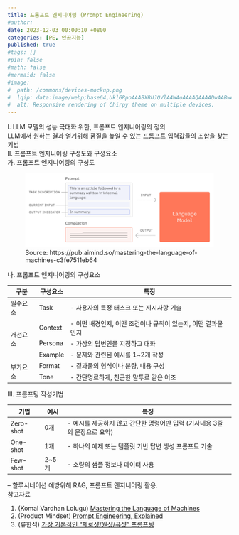 ```yaml
---
title: 프롬프트 엔지니어링 (Prompt Engineering)
#author: 
date: 2023-12-03 00:00:10 +0800
categories: [PE, 인공지능]
published: true
#tags: []
#pin: false
#math: false
#mermaid: false
#image:
#  path: /commons/devices-mockup.png
#  lqip: data:image/webp;base64,UklGRpoAAABXRUJQVlA4WAoAAAAQAAAADwAABwAAQUxQSDIAAAARL0AmbZurmr57yyIiqE8oiG0bejIYEQTgqiDA9vqnsUSI6H+oAERp2HZ65qP/VIAWAFZQOCBCAAAA8AEAnQEqEAAIAAVAfCWkAALp8sF8rgRgAP7o9FDvMCkMde9PK7euH5M1m6VWoDXf2FkP3BqV0ZYbO6NA/VFIAAAA
#  alt: Responsive rendering of Chirpy theme on multiple devices.
---
```


<div class="post-wrap">
  <div class="para">
    <div class="para-title">
      I. LLM 모델의 성능 극대화 위한, 프롬프트 엔지니어링의 정의
    </div>
    <div class="para-cntnt">
      LLM에서 원하는 결과 얻기위해 품질을 높일 수 있는 <span class="post-kwd">프롬프트 입력값들의 조합</span>을 찾는 기법
    </div>
  </div>
  
  <div class="para">
    <div class="para-title">
      II. 프롬프트 엔지니어링 구성도와 구성요소
    </div>
    <div class="para-cntnt">
      <div class="para">
        <div class="para-title">
          가. 프롬프트 엔지니어링의 구성도
        </div>
        <div class="para-cntnt">
          <figure class="post-figure">
            <img src="/assets/img/posts/프롬프트엔지니어링.png" alt="프롬프트 엔지니어링">
            <figcaption>Source: https://pub.aimind.so/mastering-the-language-of-machines-c3fe7511eb64</figcaption>
          </figure>
        </div>
      </div>
      <div class="para">
        <div class="para-title">
          나. 프롬프트 엔지니어링의 구성요소
        </div>
        <div class="para-cntnt">
          <table class="post-table">
            <thead>
                <tr>
                  <th>구분</th>
                  <th>구성요소</th>
                  <th>특징</th>
                </tr>
            </thead>
            <tbody>
              <tr>
                <td>필수요소</td>
                <td>Task</td>
                <td>- 사용자의 특정 태스크 또는 지시사항 기술</td>
              </tr>
              <tr>
                <td rowspan="3">개선요소</td>
                <td>Context</td>
                <td>- 어떤 배경인지, 어떤 조건이나 규칙이 있는지, 어떤 결과물인지</td>
              </tr>
              <tr>
                <td>Persona</td>
                <td>- 가상의 답변인물 지정하고 대화</td>
              </tr>
              <tr>
                <td>Example</td>
                <td>- 문제와 관련된 예시를 1~2개 작성</td>
              </tr>
              <tr>
                <td rowspan="2">부가요소</td>
                <td>Format</td>
                <td>- 결과물의 형식이나 분량, 내용 구성</td>
              </tr>
              <tr>
                <td>Tone</td>
                <td>- 간단명료하게, 친근한 말투로 같은 어조</td>
              </tr>
            </tbody>
          </table>
        </div>
      </div>
    </div>
  </div>

  <div class="para">
    <div class="para-title">
      III. 프롬프팅 작성기법
    </div>
    <div class="para-cntnt">
      <table class="post-table">
        <thead>
            <tr>
              <th>기법</th>
              <th>예시</th>
              <th>특징</th>
            </tr>
        </thead>
        <tbody>
          <tr>
            <td>Zero-shot</td>
            <td>0개</td>
            <td>- 예시를 제공하지 않고 간단한 명령어만 입력 (기사내용 3줄의 문장으로 요약)</td>
          </tr>
          <tr>
            <td>One-shot</td>
            <td>1개</td>
            <td>- 하나의 예제 또는 템플릿 기반 답변 생성 프롬프트 기술</td>
          </tr>
          <tr>
            <td>Few-shot</td>
            <td>2~5개</td>
            <td>- 소량의 샘플 정보나 데이터 사용</td>
          </tr>
        </tbody>
      </table>
    </div>
  </div>
</div>
&ndash; 할루시네이션 예방위해 RAG, 프롬프트 엔지니어링 활용.

<div class="refr-wrap">
  <div class="refr-title">
      참고자료
  </div>
  <ol class="refr-list">
    <li>(Komal Vardhan Lolugu) <a target="_blank" href="https://pub.aimind.so/mastering-the-language-of-machines-c3fe7511eb64">Mastering the Language of Machines</a></li>
    <li>(Product Mindset) <a target="_blank" href="https://productmindset.substack.com/p/prompt-engineering-explained">Prompt Engineering, Explained</a></li>
    <li>(류한석) <a target="_blank" href="https://brunch.co.kr/@bobbyryu/11">가장 기본적인 “제로샷/원샷/퓨샷” 프롬프팅</a></li>
  </ol>
</div>
